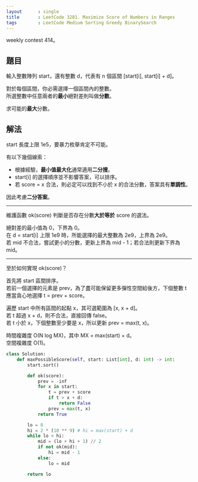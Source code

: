 ```yaml
---
layout      : single
title       : LeetCode 3281. Maximize Score of Numbers in Ranges
tags        : LeetCode Medium Sorting Greedy BinarySearch
---
```

weekly contest 414。  

## 題目

輸入整數陣列 start，還有整數 d，代表有 n 個區間 [start[i], start[i] + d]。  

對於每個區間，你必需選擇一個區間內的整數。  
所選整數中任意兩者的**最小**絕對差則叫做**分數**。  

求可能的**最大**分數。  

## 解法

start 長度上限 1e5，要暴力枚舉肯定不可能。  

有以下幾個線索：  

- 根據經驗，**最小值最大化**通常適用**二分搜**。  
- start[i] 的選擇順序並不影響答案，可以排序。  
- 若 score = x 合法，則必定可以找到不小於 x 的合法分數，答案具有**單調性**。  

因此考慮**二分答案**。  

---

維護函數 ok(score) 判斷是否存在分數**大於等於** score 的選法。  

絕對差的最小值為 0，下界為 0。  
在 d = start[i] 上限 1e9 時，所能選擇的最大整數為 2e9，上界為 2e9。  
若 mid 不合法，嘗試更小的分數，更新上界為 mid - 1；若合法則更新下界為 mid。  

---

至於如何實現 ok(score)？  

首先將 start 區間排序。  
若前一個選擇的元素是 prev，為了盡可能保留更多彈性空間給後方，下個整數 t 應當貪心地選擇 t = prev + score。  

遍歷 start 中所有區間的起點 x，其可選範圍為 [x, x + d]。  
若 t 超過 x + d，則不合法，直接回傳 false。  
若 t 小於 x，下個整數至少要是 x，所以更新 prev = max(t, x)。  

時間複雜度 O(N log MX)，其中 MX = max(start) + d。  
空間複雜度 O(1)。  

```python
class Solution:
    def maxPossibleScore(self, start: List[int], d: int) -> int:
        start.sort()

        def ok(score):
            prev = -inf
            for x in start:
                t = prev + score
                if t > x + d:
                    return False
                prev = max(t, x)
            return True

        lo = 0
        hi = 2 * (10 ** 9) # hi = max(start) + d
        while lo < hi:
            mid = (lo + hi + 1) // 2
            if not ok(mid):
                hi = mid - 1
            else:
                lo = mid

        return lo
```
